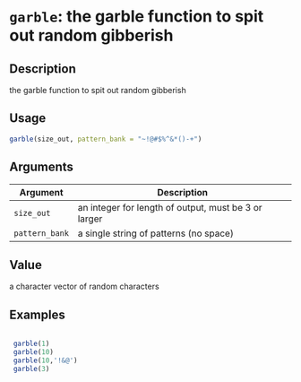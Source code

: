 # `garble`: the garble function to spit out random gibberish

## Description


 the garble function to spit out random gibberish


## Usage

```r
garble(size_out, pattern_bank = "~!@#$%^&*()-+")
```


## Arguments

Argument      |Description
------------- |----------------
```size_out```     |     an integer for length of output, must be 3 or larger
```pattern_bank```     |     a single string of patterns (no space)

## Value


 a character vector of random characters


## Examples

```r 
 
 garble(1)
 garble(10)
 garble(10,'!&@')
 garble(3)
 ``` 

